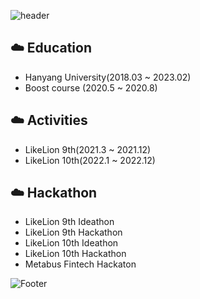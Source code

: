 ![header](https://capsule-render.vercel.app/api?type=Waving&color=83B1C9&height=300&section=header&text=Jingyeong&nbsp;Seo&fontSize=45&fontColor=ffffff)

## ☁️ Education <br>
  - Hanyang University(2018.03 ~ 2023.02)
  - Boost course (2020.5 ~ 2020.8)

## ☁️ Activities <br>
  - LikeLion 9th(2021.3 ~ 2021.12)
  - LikeLion 10th(2022.1 ~ 2022.12)

## ☁️ Hackathon <br>
  - LikeLion 9th Ideathon
  - LikeLion 9th Hackathon
  - LikeLion 10th Ideathon
  - LikeLion 10th Hackathon
  - Metabus Fintech Hackaton
  
![Footer](https://capsule-render.vercel.app/api?type=waving&color=83B1C9&height=200&section=footer)
